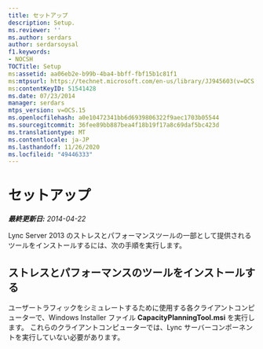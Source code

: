 ```yaml
---
title: セットアップ
description: Setup.
ms.reviewer: ''
ms.author: serdars
author: serdarsoysal
f1.keywords:
- NOCSH
TOCTitle: Setup
ms:assetid: aa06eb2e-b99b-4ba4-bbff-fbf15b1c81f1
ms:mtpsurl: https://technet.microsoft.com/en-us/library/JJ945603(v=OCS.15)
ms:contentKeyID: 51541428
ms.date: 07/23/2014
manager: serdars
mtps_version: v=OCS.15
ms.openlocfilehash: a0e10472341bb6d6939806322f9aec1703b05544
ms.sourcegitcommit: 36fee89bb887bea4f18b19f17a8c69daf5bc423d
ms.translationtype: MT
ms.contentlocale: ja-JP
ms.lasthandoff: 11/26/2020
ms.locfileid: "49446333"
---
```

# <a name="setup"></a>セットアップ

<div data-xmlns="http://www.w3.org/1999/xhtml">

<div class="topic" data-xmlns="http://www.w3.org/1999/xhtml" data-msxsl="urn:schemas-microsoft-com:xslt" data-cs="https://msdn.microsoft.com/">

<div data-asp="https://msdn2.microsoft.com/asp">



</div>

<div id="mainSection">

<div id="mainBody">

<span> </span>

_**最終更新日:** 2014-04-22_

Lync Server 2013 のストレスとパフォーマンスツールの一部として提供されるツールをインストールするには、次の手順を実行します。

<div>

## <a name="installing-the-stress-and-performance-tool"></a>ストレスとパフォーマンスのツールをインストールする

ユーザートラフィックをシミュレートするために使用する各クライアントコンピューターで、Windows Installer ファイル **CapacityPlanningTool.msi** を実行します。 これらのクライアントコンピューターでは、Lync サーバーコンポーネントを実行していない必要があります。

</div>

</div>

<span> </span>

</div>

</div>

</div>

